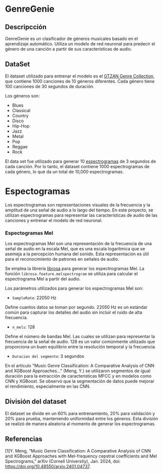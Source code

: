 # GenreGenie

## Descripcción

GenreGenie es un clasificador de géneros musicales basado en el aprendizaje automático. Utiliza un modelo de red neuronal para predecir el género de una canción a partir de sus características de audio.

## DataSet

El dataset utilizado para entrenar el modelo es el [GTZAN Genre Collection](https://www.kaggle.com/code/dapy15/music-genre-classification#Classifier), que contiene 1000 canciones de 10 géneros diferentes. Cada género tiene 100 canciones de 30 segundos de duración.

Los géneros son:

- Blues
- Classical
- Country
- Disco
- Hip-Hop
- Jazz
- Metal
- Pop
- Reggae
- Rock

El data set fue utilizado para generar 10 [espectrogramas](#espectogramas) de 3 segundos de cada canción. Por lo tanto, el dataset contiene 1000 espectrogramas de cada género, lo que da un total de 10,000 espectrogramas.

# Espectogramas

Los espectrogramas son representaciones visuales de la frecuencia y la amplitud de una señal de audio a lo largo del tiempo. En este proyecto, se utilizan espectrogramas para representar las características de audio de las canciones y entrenar el modelo de red neuronal.

### Espectogramas Mel

Los espectrogramas Mel son una representación de la frecuencia de una señal de audio en la escala Mel, que es una escala logarítmica que se asemeja a la percepción humana del sonido. Esta representación es útil para el reconocimiento de patrones en señales de audio.

Se emplea la librería [librosa](https://librosa.org/doc/main/index.html) para generar los espectrogramas Mel. La función `librosa.feature.melspectrogram` se utiliza para calcular el espectrograma Mel a partir del audio.

Los parámetros utilizados para generar los espectrogramas Mel son:

- `SampleRate`: 22050 Hz

Define cuantos datos se toman por segundo. 22050 Hz es un estándar común para capturar los detalles del audio sin incluir el ruido de alta frecuencia.

- `n_mels`: 128

Define el número de bandas Mel. Las cuales se utilizan para representar la frecuencia de la señal de audio. 128 es un valor comúnmente utilizado que proporciona un buen equilibrio entre la resolución temporal y la frecuencia.

- `Duracion del segmento`: 3 segundos


 En el artículo "Music Genre Classification: A Comparative Analysis of CNN and XGBoost Approaches..." (Meng, Y.) se utilizaron segmentos de igual duración para la extracción de características MFCC y en modelos como CNN y XGBoost. Se observó que la segmentación de datos puede mejorar el rendimiento, especialmente en las CNN.

## División del dataset

El dataset se divide en un 60% para entrenamiento, 20% para validación y 20% para prueba, manteniendo uniformidad entre los géneros. Esta división se realizó de manera aleatoria al momento de generar los espectrogramas.

## Referencias

[1]Y. Meng, “Music Genre Classification: A Comparative Analysis of CNN and XGBoost Approaches with Mel-frequency cepstral coefficients and Mel Spectrograms,” arXiv (Cornell University), Jan. 2024, doi: https://doi.org/10.48550/arxiv.2401.04737.
